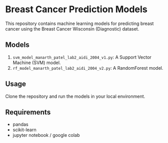 # Breast Cancer Prediction Models

This repository contains machine learning models for predicting breast cancer using the Breast Cancer Wisconsin (Diagnostic) dataset.

## Models
1. `svm_model_manarth_patel_lab2_aidi_2004_v1.py`: A Support Vector Machine (SVM) model.
2. `rf_model_manarth_patel_lab2_aidi_2004_v2.py`: A RandomForest model.

## Usage
Clone the repository and run the models in your local environment.

## Requirements
- pandas
- scikit-learn
- jupyter notebook / google colab
